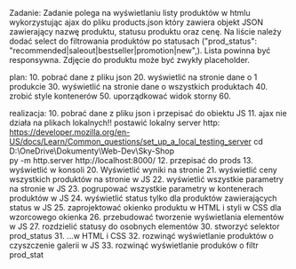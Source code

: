 Zadanie:
Zadanie polega na wyświetlaniu listy produktów w htmlu wykorzystując ajax do pliku products.json który zawiera objekt JSON 
zawierający nazwę produktu, statusu produktu oraz cenę. 
Na liście należy dodać select do filtrowania produktów po statusach ("prod_status": "recommended|saleout|bestseller|promotion|new",).
Lista powinna być responsywna. 
Zdjęcie do produktu może być zwykły placeholder. 

plan:
10. pobrać dane z pliku json
20. wyświetlić na stronie dane o 1 produkcie
30. wyświetlić na stronie dane o wszystkich produktach
40. zrobić style kontenerów
50. uporządkować widok storny
60. 

realizacja:
10. pobrać dane z pliku json i przepisać do obiektu JS
    11. ajax nie działa na plikach lokalnych!! postawić lokalny server http: 
    https://developer.mozilla.org/en-US/docs/Learn/Common_questions/set_up_a_local_testing_server
    cd D:\OneDrive\Dokumenty\Web-Dev\Sky-Shop\
    py -m http.server
    http://localhost:8000/
    12. przepisać do prods
    13. wyświetlić w konsoli
20. Wyświetlić wyniki na stronie
    21. wyświetlić ceny wszystkich produktów na stronie w JS
    22. wyświetlić wszystkie parametry na stronie w JS
    23. pogrupować wszystkie parametry w kontenerach produktów w JS
    24. wyświetlić status tylko dla produktów zawierających status w JS
    25. zaprojektować okienko produktu w HTML i styli w CSS dla wzorcowego okienka
    26. przebudować tworzenie wyświetlania elementów w JS
    27. rozdzielić statusy do osobnych elementów
30. stworzyć selektor prod_status
     31. ...w HTML i CSS
     32. rozwinąć wyświetlanie produktów o czyszczenie galerii w JS
     33. rozwinąć wyświetlanie produków o filtr prod_stat
